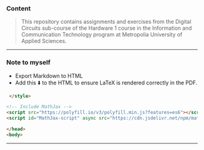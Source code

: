 ### Content
>This repository contains assignments and exercises from the Digital Circuits sub-course of the Hardware 1 course in the Information and Communication Technology program at Metropolia University of Applied Sciences. 
___
### Note to myself
 
 - Export Markdown to HTML
 - Add this ⬇️ to the HTML to ensure LaTeX is rendered correctly in the PDF.

```html
 </style>

<!-- Include MathJax -->
<script src="https://polyfill.io/v3/polyfill.min.js?features=es6"></script>
<script id="MathJax-script" async src="https://cdn.jsdelivr.net/npm/mathjax@3/es5/tex-mml-chtml.js"></script>

</head>
<body>
```
___
